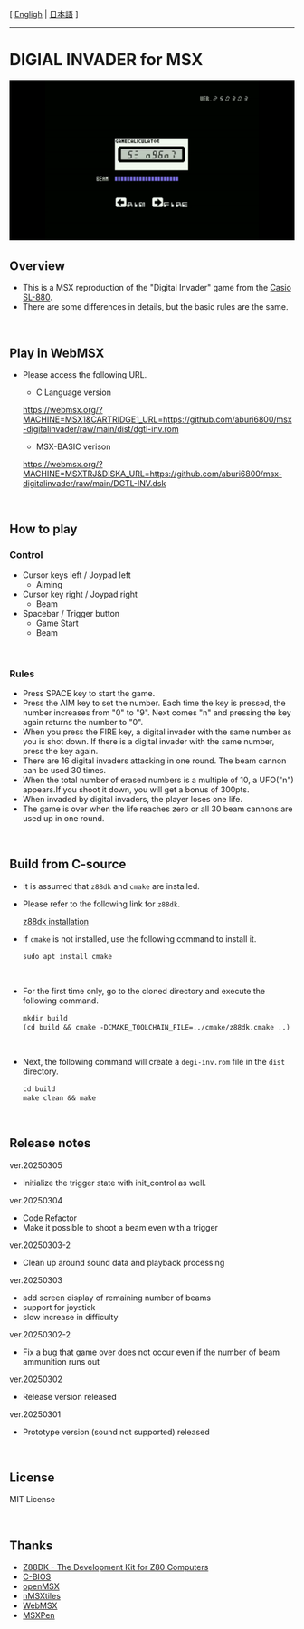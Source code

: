 [ [Engligh](README.md) | [日本語](README.ja.md) ]

---
# DIGIAL INVADER for MSX

<img src="image/01.png">

<br>

## Overview

- This is a MSX reproduction of the "Digital Invader" game from the [Casio SL-880](https://www.casio.com/jp/basic-calculators/product.SL-880/).
- There are some differences in details, but the basic rules are the same.

<br>

## Play in WebMSX

- Please access the following URL.

    - C Language version

    https://webmsx.org/?MACHINE=MSX1&CARTRIDGE1_URL=https://github.com/aburi6800/msx-digitalinvader/raw/main/dist/dgtl-inv.rom

    - MSX-BASIC verison

    https://webmsx.org/?MACHINE=MSXTRJ&DISKA_URL=https://github.com/aburi6800/msx-digitalinvader/raw/main/DGTL-INV.dsk

<br>

## How to play

### Control

- Cursor keys left / Joypad left
    - Aiming
- Cursor key right / Joypad right
    - Beam
- Spacebar / Trigger button
    - Game Start
    - Beam

<br>

### Rules

- Press SPACE key to start the game.
- Press the AIM key to set the number. Each time the key is pressed, the number increases from "0" to "9". Next comes "n" and pressing the key again returns the number to "0".
- When you press the FIRE key, a digital invader with the same number as you is shot down. If there is a digital invader with the same number, press the key again.
- There are 16 digital invaders attacking in one round. The beam cannon can be used 30 times.
- When the total number of erased numbers is a multiple of 10, a UFO("n") appears.If you shoot it down, you will get a bonus of 300pts.
- When invaded by digital invaders, the player loses one life.
- The game is over when the life reaches zero or all 30 beam cannons are used up in one round.

<br>

## Build from C-source

- It is assumed that `z88dk` and `cmake` are installed.
- Please refer to the following link for `z88dk`.

    [z88dk installation](https://github.com/z88dk/z88dk/wiki/installation)

- If `cmake` is not installed, use the following command to install it.
    ```
    sudo apt install cmake
    ```

<br>

- For the first time only, go to the cloned directory and execute the following command.
    ```
    mkdir build
    (cd build && cmake -DCMAKE_TOOLCHAIN_FILE=../cmake/z88dk.cmake ..)
    ```

<br>

- Next, the following command will create a `degi-inv.rom` file in the `dist` directory.
    ```
    cd build
    make clean && make
    ```

<br>

## Release notes

ver.20250305
- Initialize the trigger state with init_control as well.

ver.20250304
- Code Refactor
- Make it possible to shoot a beam even with a trigger

ver.20250303-2
- Clean up around sound data and playback processing

ver.20250303
- add screen display of remaining number of beams
- support for joystick
- slow increase in difficulty

ver.20250302-2
- Fix a bug that game over does not occur even if the number of beam ammunition runs out

ver.20250302
- Release version released

ver.20250301
- Prototype version (sound not supported) released

<br>

## License

MIT License

<br>

## Thanks

- [Z88DK - The Development Kit for Z80 Computers](https://github.com/z88dk/z88dk)
- [C-BIOS](http://cbios.sourceforge.net/)
- [openMSX](https://openmsx.org/)
- [nMSXtiles](https://github.com/pipagerardo/nMSXtiles)
- [WebMSX](https://github.com/ppeccin/WebMSX)
- [MSXPen](https://msxpen.com/)
